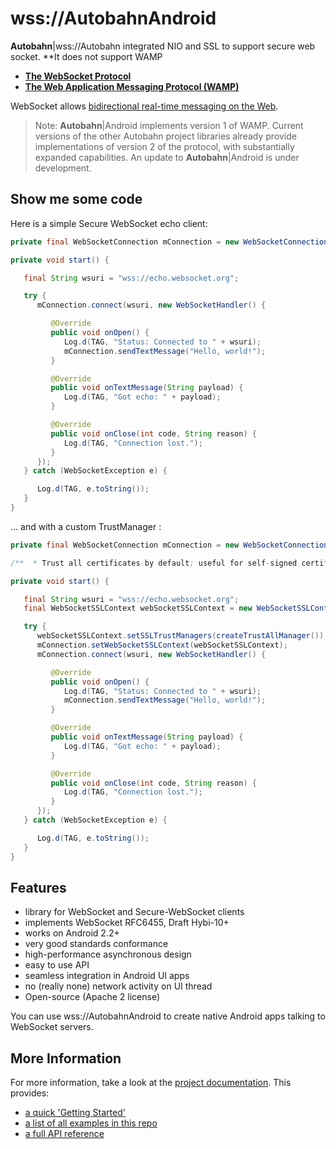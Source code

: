 # wss://AutobahnAndroid

**Autobahn**|wss://Autobahn integrated NIO and SSL to support secure web socket. 
**It does not support WAMP

* **[The WebSocket Protocol](http://tools.ietf.org/html/rfc6455)**
* **[The Web Application Messaging Protocol (WAMP)](http://wamp.ws/)**

WebSocket allows [bidirectional real-time messaging on the Web](http://tavendo.com/blog/post/websocket-why-what-can-i-use-it/).

> Note: **Autobahn**|Android implements version 1 of WAMP. Current versions of the other Autobahn project libraries already provide implementations of version 2 of the protocol, with substantially expanded capabilities. An update to **Autobahn**|Android is under development.

## Show me some code

Here is a simple Secure WebSocket echo client:

```java
private final WebSocketConnection mConnection = new WebSocketConnection();

private void start() {

   final String wsuri = "wss://echo.websocket.org";

   try {
      mConnection.connect(wsuri, new WebSocketHandler() {

         @Override
         public void onOpen() {
            Log.d(TAG, "Status: Connected to " + wsuri);
            mConnection.sendTextMessage("Hello, world!");
         }

         @Override
         public void onTextMessage(String payload) {
            Log.d(TAG, "Got echo: " + payload);
         }

         @Override
         public void onClose(int code, String reason) {
            Log.d(TAG, "Connection lost.");
         }
      });
   } catch (WebSocketException e) {

      Log.d(TAG, e.toString());
   }
}
```

... and with a custom TrustManager :

```java
private final WebSocketConnection mConnection = new WebSocketConnection();

/**  * Trust all certificates by default; useful for self-signed certificates and testing; DO NOT USE FOR PRODUCTION CODE  *  * @return  */ public final TrustManager[] createTrustAllManager() {      TrustManager[] trustAllCerts = null;     if (BuildConfig.DEBUG) {          System.err.println("*** TRUSTING ALL CERTIFICATES ***");          trustAllCerts = new TrustManager[]{                 new X509TrustManager() {                     public X509Certificate[] getAcceptedIssuers() {                         X509Certificate[] myTrustedAnchors = new X509Certificate[0];                         return myTrustedAnchors;                     }                      @Override                     public void checkClientTrusted(X509Certificate[] certs, String authType) {                     }                      @Override                     public void checkServerTrusted(X509Certificate[] certs, String authType) {                     }                 }          };     } else {         throw new RuntimeException(new CertificateException("\n\n***TRUST ALL CERTIFICATES DISABLED IN NON-DEBUG MODE ***\n\n"));     }      return trustAllCerts; }

private void start() {

   final String wsuri = "wss://echo.websocket.org";
   final WebSocketSSLContext webSocketSSLContext = new WebSocketSSLContext();

   try {
      webSocketSSLContext.setSSLTrustManagers(createTrustAllManager());
      mConnection.setWebSocketSSLContext(webSocketSSLContext);    
      mConnection.connect(wsuri, new WebSocketHandler() {

         @Override
         public void onOpen() {
            Log.d(TAG, "Status: Connected to " + wsuri);
            mConnection.sendTextMessage("Hello, world!");
         }

         @Override
         public void onTextMessage(String payload) {
            Log.d(TAG, "Got echo: " + payload);
         }

         @Override
         public void onClose(int code, String reason) {
            Log.d(TAG, "Connection lost.");
         }
      });
   } catch (WebSocketException e) {

      Log.d(TAG, e.toString());
   }
}
```

## Features

* library for WebSocket and Secure-WebSocket clients
* implements WebSocket RFC6455, Draft Hybi-10+ 
* works on Android 2.2+
* very good standards conformance
* high-performance asynchronous design
* easy to use API
* seamless integration in Android UI apps
* no (really none) network activity on UI thread
* Open-source (Apache 2 license)

You can use wss://AutobahnAndroid to create native Android apps talking to WebSocket servers.

## More Information

For more information, take a look at the [project documentation](http://autobahn.ws/android). This provides:

* [a quick 'Getting Started'](http://autobahn.ws/android/gettingstarted.html)
* [a list of all examples in this repo](http://autobahn.ws/android/examples.html)
* [a full API reference](http://autobahn.ws/python/packages.html)



